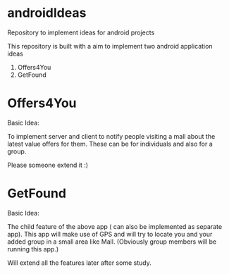 androidIdeas
============

Repository to implement ideas for android projects 

This repository is built with a aim to implement two android application ideas

1) Offers4You
2) GetFound

Offers4You
===========

Basic Idea:

To implement server and client to notify people visiting a mall about the latest value offers for them.
These can be for individuals and also for a group.

Please someone extend it :) 


GetFound
==========

Basic Idea: 

The child feature of the above app ( can also be implemented as separate app). 
This app will make use of GPS and will try to locate you and your added group in a small area like Mall.
(Obviously group members will be running this app.)


Will extend all the features later after some study.
